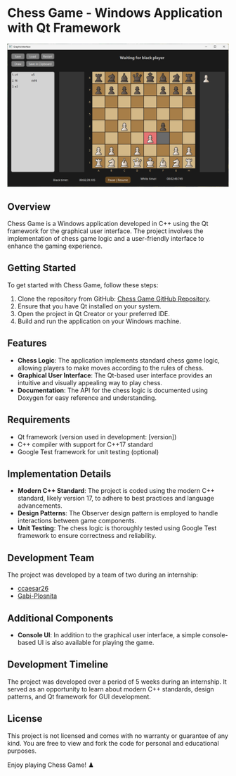 # Chess Game - Windows Application with Qt Framework

![Chess Game](images/gameplay.png)

## Overview

Chess Game is a Windows application developed in C++ using the Qt framework for the graphical user interface. The project involves the implementation of chess game logic and a user-friendly interface to enhance the gaming experience.

## Getting Started

To get started with Chess Game, follow these steps:

1. Clone the repository from GitHub: [Chess Game GitHub Repository](https://github.com/ccaesar26/chess-game).
2. Ensure that you have Qt installed on your system.
3. Open the project in Qt Creator or your preferred IDE.
4. Build and run the application on your Windows machine.

## Features

- **Chess Logic**: The application implements standard chess game logic, allowing players to make moves according to the rules of chess.
- **Graphical User Interface**: The Qt-based user interface provides an intuitive and visually appealing way to play chess.
- **Documentation**: The API for the chess logic is documented using Doxygen for easy reference and understanding.

## Requirements

- Qt framework (version used in development: [version])
- C++ compiler with support for C++17 standard
- Google Test framework for unit testing (optional)

## Implementation Details

- **Modern C++ Standard**: The project is coded using the modern C++ standard, likely version 17, to adhere to best practices and language advancements.
- **Design Patterns**: The Observer design pattern is employed to handle interactions between game components.
- **Unit Testing**: The chess logic is thoroughly tested using Google Test framework to ensure correctness and reliability.

## Development Team

The project was developed by a team of two during an internship:

- [ccaesar26](https://github.com/ccaesar26)
- [Gabi-Plosnita](https://github.com/Gabi-Plosnita)

## Additional Components

- **Console UI**: In addition to the graphical user interface, a simple console-based UI is also available for playing the game.

## Development Timeline

The project was developed over a period of 5 weeks during an internship. It served as an opportunity to learn about modern C++ standards, design patterns, and Qt framework for GUI development.

## License

This project is not licensed and comes with no warranty or guarantee of any kind. You are free to view and fork the code for personal and educational purposes.

Enjoy playing Chess Game! ♟️
